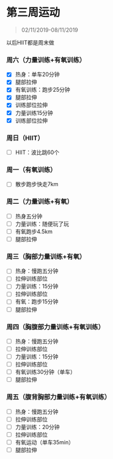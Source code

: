 # 第三周运动

>02/11/2019-08/11/2019

以后HIIT都是周末做

### 周六（力量训练+有氧训练）

- [x] 热身：单车20分钟
- [x] 腿部拉伸
- [x] 有氧训练：跑步25分钟
- [x] 腿部拉伸
- [x] 训练部位拉伸
- [x] 力量训练15分钟
- [x] 训练部位拉伸

### 周日（HIIT）

- [ ] HIIT：波比跳60个

### 周一（有氧训练）

- [ ] 散步跑步快走7km

### 周二（力量训练+有氧）

- [ ] 热身五分钟
- [ ] 力量训练：随便玩了玩
- [ ] 有氧跑步4.5km
- [ ] 腿部拉伸

### 周三（胸部力量训练+有氧）

- [ ] 热身：慢跑五分钟
- [ ] 拉伸训练部位
- [ ] 力量训练：15分钟
- [ ] 拉伸训练部位
- [ ] 有氧：跑步15分钟
- [ ] 腿部拉伸

### 周四（胸腹部力量训练+有氧训练）

- [ ] 热身：慢跑五分钟
- [ ] 拉伸训练部位
- [ ] 力量训练：15分钟
- [ ] 拉伸训练部位
- [ ] 有氧训练30分钟（单车）
- [ ] 腿部拉伸

### 周五（腹背胸部力量训练+有氧训练）

- [ ] 热身：慢跑五分钟
- [ ] 拉伸训练部位
- [ ] 力量训练：20分钟
- [ ] 拉伸训练部位
- [ ] 有氧运动（单车35min）
- [ ] 腿部拉伸